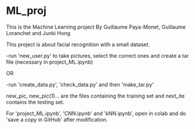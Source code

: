 # ML_proj

This is the Machine Learning project By Guillaume Paya-Monet, Guillaume Loranchet and Junki Hong

This project is about facial recognition with a small dataset.

-run 'new_user.py' to take pictures, select the correct ones and create a tar file (necessary in project_ML.ipynb)

OR

-run 'create_data.py', 'check_data.py' and then 'make_tar.py'

new_pic, new_pic(1)... are the files containing the training set and next_ite contains the testing set.

For 'project_ML.ipynb', 'CNN.ipynb' and 'kNN.ipynb', open in colab and do 'save a copy in GitHub' after modification.

